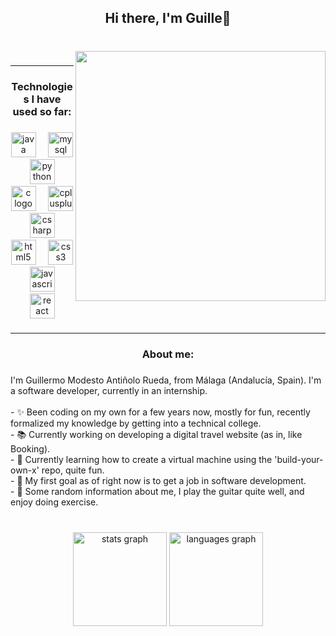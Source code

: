 <h2 align="center">Hi there, I'm Guille👋</h2>

###

<br clear="both">

<img align="right" height="400" src="https://media2.giphy.com/media/ule4vhcY1xEKQ/giphy.gif?cid=6c09b9522yjxb7ect2yfff81tod20q2g286voqtz20861kan&ep=v1_gifs_search&rid=giphy.gif&ct=g"  />

###
<hr>

<h3 align="center">Technologies I have used so far:</h3>

###

<div align="center">
  <img src="https://cdn.jsdelivr.net/gh/devicons/devicon/icons/java/java-original-wordmark.svg" height="40" alt="java logo"  />
  <img width="12" />
  <img src="https://cdn.jsdelivr.net/gh/devicons/devicon/icons/mysql/mysql-original-wordmark.svg" height="40" alt="mysql logo"  />
  <img width="12" />
  <img src="https://cdn.jsdelivr.net/gh/devicons/devicon/icons/python/python-original-wordmark.svg" height="40" alt="python logo"  />
  <img width="12" />
  <img src="https://cdn.jsdelivr.net/gh/devicons/devicon/icons/c/c-original.svg" height="40" alt="c logo"  />
  <img width="12" />
  <img src="https://cdn.jsdelivr.net/gh/devicons/devicon/icons/cplusplus/cplusplus-original.svg" height="40" alt="cplusplus logo"  />
  <img width="12" />
  <img src="https://cdn.jsdelivr.net/gh/devicons/devicon/icons/csharp/csharp-original.svg" height="40" alt="csharp logo"  />
  <img width="12" />
  <img src="https://cdn.jsdelivr.net/gh/devicons/devicon/icons/html5/html5-original-wordmark.svg" height="40" alt="html5 logo"  />
  <img width="12" />
  <img src="https://cdn.jsdelivr.net/gh/devicons/devicon/icons/css3/css3-original-wordmark.svg" height="40" alt="css3 logo"  />
  <img width="12" />
  <img src="https://cdn.jsdelivr.net/gh/devicons/devicon/icons/javascript/javascript-plain.svg" height="40" alt="javascript logo"  />
  <img width="12" />
  <img src="https://cdn.jsdelivr.net/gh/devicons/devicon/icons/react/react-original-wordmark.svg" height="40" alt="react logo"  />
</div>

###
<hr>

<h3 align="center">About me:</h3>

###

<p align="left">I'm Guillermo Modesto Antiñolo Rueda, from Málaga (Andalucía, Spain). I'm a software developer, currently in an internship.<br><br>- ✨ Been coding on my own for a few years now, mostly for fun, recently formalized my knowledge by getting into a technical college.<br>- 📚 Currently working on developing a digital travel website (as in, like Booking).<br>- 🌱 Currently learning how to create a virtual machine using the 'build-your-own-x' repo, quite fun.<br>- 🎯 My first goal as of right now is to get a job in software development.<br>- 🎲 Some random information about me, I play the guitar quite well, and enjoy doing exercise.</p>

###

<br clear="both">

<div align="center">
  <img src="https://github-readme-stats.vercel.app/api?username=GuillermoModesto&hide_title=false&hide_rank=false&show_icons=true&include_all_commits=true&count_private=true&disable_animations=false&theme=dracula&locale=en&hide_border=false&order=1" height="150" alt="stats graph"  />
  <img src="https://github-readme-stats.vercel.app/api/top-langs?username=GuillermoModesto&locale=en&hide_title=false&layout=compact&card_width=320&langs_count=5&theme=dracula&hide_border=false&order=2" height="150" alt="languages graph"  />
</div>

###
